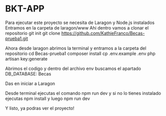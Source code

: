 # BKT-APP

Para ejecutar este proyecto se necesita de Laragon y Node.js instalados
Entramos en la carpeta de laragon/www 
Ahi dentro vamos a clonar el repositorio
git init
git clone https://github.com/KathieFranco/Becas-prueba1.git

Ahora desde laragon abrimos la terminal y entramos a la carpeta del repositorio
cd Becas-prueba1
composer install
cp .env.example .env
php artisan key:generate

Abrimos el codigo y dentro del archivo env buscamos el apartado
DB_DATABASE: Becas

Das en iniciar a Laragon

Desde terminal ejecutas el comando 
npm run dev 
y si no lo tienes instalado ejecutas npm install y luego npm run dev

Y listo, ya podras ver el proyecto!
